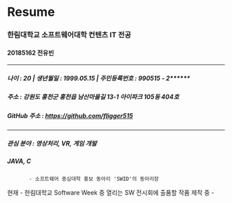 Resume
===
### 한림대학교 소프트웨어대학 컨텐츠 IT 전공
#### 20185162 전유빈
---
##### 나이 : 20   |   생년월일 : 1999.05.15   |   주민등록번호 : 990515 - 2******
##### 주소 : 강원도 홍천군 홍천읍 남산마을길 13-1 아이파크 105동 404호
##### GitHub 주소 : <https://github.com/fligger515>
* * *
##### 관심 분야 : 영상처리, VR, 게임 개발
##### JAVA, C

           - 소프트웨어 중심대학 홍보 동아리 'SWID'의 동아리장
  현재     - 한림대학교 Software Week 중 열리는 SW 전시회에 출품할 작품 제작 중
           -

